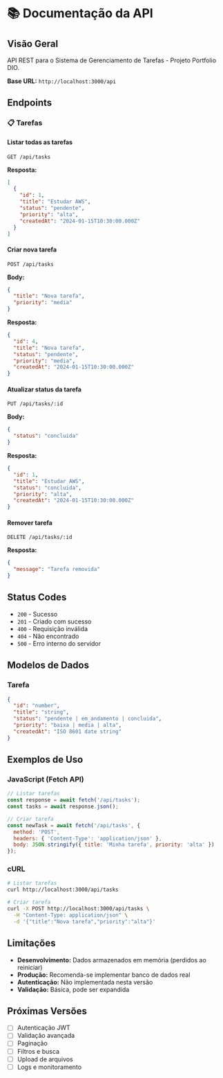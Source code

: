 # 📚 Documentação da API

## Visão Geral

API REST para o Sistema de Gerenciamento de Tarefas - Projeto Portfolio DIO.

**Base URL:** `http://localhost:3000/api`

## Endpoints

### 📋 Tarefas

#### Listar todas as tarefas
```http
GET /api/tasks
```

**Resposta:**
```json
[
  {
    "id": 1,
    "title": "Estudar AWS",
    "status": "pendente",
    "priority": "alta",
    "createdAt": "2024-01-15T10:30:00.000Z"
  }
]
```

#### Criar nova tarefa
```http
POST /api/tasks
```

**Body:**
```json
{
  "title": "Nova tarefa",
  "priority": "media"
}
```

**Resposta:**
```json
{
  "id": 4,
  "title": "Nova tarefa",
  "status": "pendente",
  "priority": "media",
  "createdAt": "2024-01-15T10:30:00.000Z"
}
```

#### Atualizar status da tarefa
```http
PUT /api/tasks/:id
```

**Body:**
```json
{
  "status": "concluida"
}
```

**Resposta:**
```json
{
  "id": 1,
  "title": "Estudar AWS",
  "status": "concluida",
  "priority": "alta",
  "createdAt": "2024-01-15T10:30:00.000Z"
}
```

#### Remover tarefa
```http
DELETE /api/tasks/:id
```

**Resposta:**
```json
{
  "message": "Tarefa removida"
}
```

## Status Codes

- `200` - Sucesso
- `201` - Criado com sucesso
- `400` - Requisição inválida
- `404` - Não encontrado
- `500` - Erro interno do servidor

## Modelos de Dados

### Tarefa
```json
{
  "id": "number",
  "title": "string",
  "status": "pendente | em_andamento | concluida",
  "priority": "baixa | media | alta",
  "createdAt": "ISO 8601 date string"
}
```

## Exemplos de Uso

### JavaScript (Fetch API)
```javascript
// Listar tarefas
const response = await fetch('/api/tasks');
const tasks = await response.json();

// Criar tarefa
const newTask = await fetch('/api/tasks', {
  method: 'POST',
  headers: { 'Content-Type': 'application/json' },
  body: JSON.stringify({ title: 'Minha tarefa', priority: 'alta' })
});
```

### cURL
```bash
# Listar tarefas
curl http://localhost:3000/api/tasks

# Criar tarefa
curl -X POST http://localhost:3000/api/tasks \
  -H "Content-Type: application/json" \
  -d '{"title":"Nova tarefa","priority":"alta"}'
```

## Limitações

- **Desenvolvimento:** Dados armazenados em memória (perdidos ao reiniciar)
- **Produção:** Recomenda-se implementar banco de dados real
- **Autenticação:** Não implementada nesta versão
- **Validação:** Básica, pode ser expandida

## Próximas Versões

- [ ] Autenticação JWT
- [ ] Validação avançada
- [ ] Paginação
- [ ] Filtros e busca
- [ ] Upload de arquivos
- [ ] Logs e monitoramento
